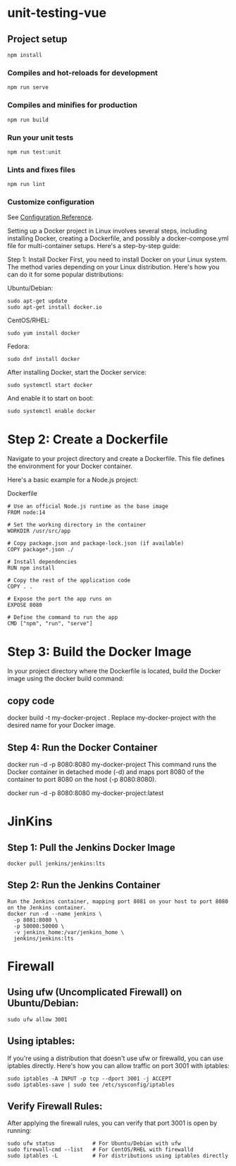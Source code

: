 # unit-testing-vue

## Project setup
```
npm install
```

### Compiles and hot-reloads for development
```
npm run serve
```

### Compiles and minifies for production
```
npm run build
```

### Run your unit tests
```
npm run test:unit
```

### Lints and fixes files
```
npm run lint
```

### Customize configuration
See [Configuration Reference](https://cli.vuejs.org/config/).



Setting up a Docker project in Linux involves several steps, including installing Docker, creating a Dockerfile, and possibly a docker-compose.yml file for multi-container setups. Here's a step-by-step guide:

Step 1: Install Docker
First, you need to install Docker on your Linux system. The method varies depending on your Linux distribution. Here's how you can do it for some popular distributions:

Ubuntu/Debian:
```
sudo apt-get update
sudo apt-get install docker.io

```
CentOS/RHEL:
```
sudo yum install docker

```
Fedora:
```
sudo dnf install docker

```

After installing Docker, start the Docker service:

```
sudo systemctl start docker

```
And enable it to start on boot:

```
sudo systemctl enable docker

```

# Step 2: Create a Dockerfile
Navigate to your project directory and create a Dockerfile. This file defines the environment for your Docker container.

Here's a basic example for a Node.js project:

Dockerfile
```
# Use an official Node.js runtime as the base image
FROM node:14

# Set the working directory in the container
WORKDIR /usr/src/app

# Copy package.json and package-lock.json (if available)
COPY package*.json ./

# Install dependencies
RUN npm install

# Copy the rest of the application code
COPY . .

# Expose the port the app runs on
EXPOSE 8080

# Define the command to run the app
CMD ["npm", "run", "serve"]
```

# Step 3: Build the Docker Image
In your project directory where the Dockerfile is located, build the Docker image using the docker build command:

## copy code
docker build -t my-docker-project .
Replace my-docker-project with the desired name for your Docker image.

## Step 4: Run the Docker Container
docker run -d -p 8080:8080 my-docker-project
This command runs the Docker container in detached mode (-d) and maps port 8080 of the container to port 8080 on the host (-p 8080:8080).


docker run -d -p 8080:8080 my-docker-project:latest



# JinKins

## Step 1: Pull the Jenkins Docker Image
```
docker pull jenkins/jenkins:lts

```

## Step 2: Run the Jenkins Container
```
Run the Jenkins container, mapping port 8081 on your host to port 8080 on the Jenkins container.
docker run -d --name jenkins \
  -p 8081:8080 \
  -p 50000:50000 \
  -v jenkins_home:/var/jenkins_home \
  jenkins/jenkins:lts
```




# Firewall

## Using ufw (Uncomplicated Firewall) on Ubuntu/Debian:
```
sudo ufw allow 3001

```

## Using iptables:
If you're using a distribution that doesn't use ufw or firewalld, you can use iptables directly. Here's how you can allow traffic on port 3001 with iptables:
```
sudo iptables -A INPUT -p tcp --dport 3001 -j ACCEPT
sudo iptables-save | sudo tee /etc/sysconfig/iptables

```


## Verify Firewall Rules:
After applying the firewall rules, you can verify that port 3001 is open by running:

```
sudo ufw status            # For Ubuntu/Debian with ufw
sudo firewall-cmd --list   # For CentOS/RHEL with firewalld
sudo iptables -L           # For distributions using iptables directly

```